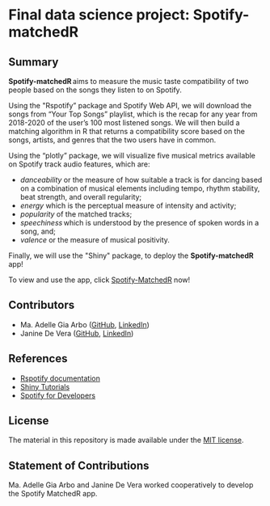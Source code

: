 # Final data science project: Spotify-matchedR


## Summary

<b>Spotify-matchedR</b> aims to measure the music taste compatibility of two people based on the songs they listen to on Spotify.    

Using the "Rspotify” package and Spotify Web API, we will download the songs from “Your Top Songs” playlist, which is the recap for any year from 2018-2020 of the user’s 100 most listened songs. We will then build a matching algorithm in R that returns a compatibility score based on the songs, artists, and genres that the two users have in common.   

Using the “plotly” package, we will visualize five musical metrics available on Spotify track audio features, which are:

- <i>danceability</i> or the measure of how suitable a track is for dancing based on a combination of musical elements including tempo, rhythm stability, beat strength, and overall regularity;
- <i>energy</i> which is the perceptual measure of intensity and activity; 
- <i>popularity</i> of the matched tracks;
- <i>speechiness</i> which is understood by the presence of spoken words in a song, and;
- <i>valence</i> or the measure of musical positivity.

Finally, we will use the "Shiny" package, to deploy the <b>Spotify-matchedR</b> app!

To view and use the app, click [Spotify-MatchedR](https://adellegia.shinyapps.io/data-project-spotify-matchedr/) now!

## Contributors

- Ma. Adelle Gia Arbo ([GitHub](https://github.com/adellegia), [LinkedIn](https://www.linkedin.com/in/ma-adelle-gia-arbo/))
- Janine De Vera ([GitHub](https://github.com/janinepdevera),
[LinkedIn](https://www.linkedin.com/in/janinepdevera/))

## References

- [Rspotify documentation](https://rdrr.io/cran/Rspotify/man/)
- [Shiny Tutorials](https://shiny.rstudio.com/)
- [Spotify for Developers](https://developer.spotify.com/documentation/web-api/reference/#/operations/get-audio-features)

## License

The material in this repository is made available under the [MIT license](http://opensource.org/licenses/mit-license.php). 

## Statement of Contributions

Ma. Adelle Gia Arbo and Janine De Vera worked cooperatively to develop the Spotify MatchedR app.
